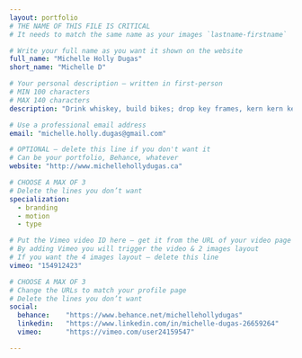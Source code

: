 ```yaml
---
layout: portfolio
# THE NAME OF THIS FILE IS CRITICAL
# It needs to match the same name as your images `lastname-firstname`

# Write your full name as you want it shown on the website
full_name: "Michelle Holly Dugas"
short_name: "Michelle D"

# Your personal description — written in first-person
# MIN 100 characters
# MAX 140 characters
description: "Drink whiskey, build bikes; drop key frames, kern kern kern."

# Use a professional email address
email: "michelle.holly.dugas@gmail.com"

# OPTIONAL — delete this line if you don't want it
# Can be your portfolio, Behance, whatever
website: "http://www.michellehollydugas.ca"

# CHOOSE A MAX OF 3
# Delete the lines you don’t want
specialization:
  - branding
  - motion
  - type

# Put the Vimeo video ID here — get it from the URL of your video page
# By adding Vimeo you will trigger the video & 2 images layout
# If you want the 4 images layout — delete this line
vimeo: "154912423"

# CHOOSE A MAX OF 3
# Change the URLs to match your profile page
# Delete the lines you don’t want
social:
  behance:    "https://www.behance.net/michellehollydugas"
  linkedin:   "https://www.linkedin.com/in/michelle-dugas-26659264"
  vimeo:      "https://vimeo.com/user24159547"

---
```

